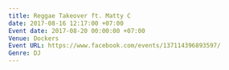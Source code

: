 ```yaml
---
title: Reggae Takeover ft. Matty C
date: 2017-08-16 12:17:00 +07:00
Event date: 2017-08-20 00:00:00 +07:00
Venue: Dockers
Event URL: https://www.facebook.com/events/137114396893597/
Genre: DJ
---
```


